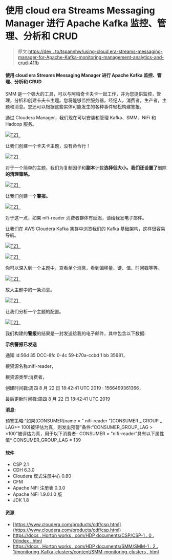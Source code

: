 # 使用 cloud era Streams Messaging Manager 进行 Apache Kafka 监控、管理、分析和 CRUD

> 原文:[https://dev . to/tspannhw/using-cloud era-streams-messaging-manager-for-Apache-Kafka-monitoring-management-analytics-and-crud-41fb](https://dev.to/tspannhw/using-cloudera-streams-messaging-manager-for-apache-kafka-monitoring-management-analytics-and-crud-41fb)

#### [](#using-cloudera-streams-messaging-manager-for-apache-kafka-monitoring-management-analytics-and-crud)使用 cloud era Streams Messaging Manager 进行 Apache Kafka 监控、管理、分析和 CRUD

SMM 是一个强大的工具，可以与阿帕奇卡夫卡一起工作，并为您提供监控，管理，分析和创建卡夫卡主题。您将能够监控服务器，经纪人，消费者，生产者，主题和消息。您还可以根据这些实体可能发生的各种事件轻松构建警报。

通过 Cloudera Manager，我们现在可以安装和管理 Kafka、SMM、NiFi 和 Hadoop 服务。

[![](../Images/7cfa3acf2eb0d0ba2bf4204f0b454f34.png)T2】](https://1.bp.blogspot.com/-SFyNviPo3lI/XV7tjwZ7OFI/AAAAAAAAYGI/2c0K4MqA1KQQ1intN5Dwl0dtnEjhF3kIwCLcBGAs/s1600/cemCM63Services.png)

让我们创建一个卡夫卡主题，没有命令行！

[![](../Images/8fd043ae63e7f59f536df20d57acf435.png)T2】](https://1.bp.blogspot.com/-ae9ZHnlJ5qs/XV7tj-buhqI/AAAAAAAAYGE/uBvzBdqSFQo_F_jUos92cT2CVgAcPvsKACLcBGAs/s1600/addTopicHigh.png)

对于一个简单的主题，我们为复制因子和**副本**计数**选择低大小。我们还设置了**删除**的清理策略。**

[![](../Images/bd6bccb43c90528c938046a6895cddd3.png)T2】](https://1.bp.blogspot.com/-0pQz-U08-sA/XV7tjyAPIrI/AAAAAAAAYGA/CEZkStnbiaQ2vpRcz0CdBm8gEiNthwkZwCLcBGAs/s1600/smmAddTopic.png)

让我们创建一个**警报。**

[![](../Images/1b1b3ddefc02a99b8988a6bd63c60974.png)T2】](https://1.bp.blogspot.com/-kqVY7Og1VtQ/XV7tkkjSxLI/AAAAAAAAYGM/e8rbMSPOknE3JVvTok5f6ywGqmNuWKVNwCLcBGAs/s1600/smmAlertPolicy.png)

对于这一点，如果 nifi-reader 消费者群体有延迟，请给我发电子邮件。

让我们在 AWS Cloudera Kafka 集群中浏览我们的 Kafka 基础架构，这样很容易导航。

[![](../Images/f1ee52a5e5d6c0aa08d85dbd820c8499.png)T2】](https://1.bp.blogspot.com/-kJ3SvunVEIo/XV7tlp5KMrI/AAAAAAAAYGU/6wP_9bomEt4TN4eOCS3VRi3ZGhBoEGyOgCLcBGAs/s1600/smmMetrics.png)

[![](../Images/e91536fddc04fe019fd3f1f5f75e66c6.png)T2】](https://1.bp.blogspot.com/-JHRF3B76yhE/XV7tmiiPgPI/AAAAAAAAYGc/gIDdlLIT-QcejxXnjJdBKznk3FOp9QjuACLcBGAs/s1600/smmTopicsMetrics.png)

你可以深入到一个主题中，查看单个消息，看到偏移量、键、值、时间戳等等。

[![](../Images/ac8cff0b7395515c05ec828eb604f42e.png)T2】](https://1.bp.blogspot.com/-4tpKFAErs0k/XV7tlP_vrMI/AAAAAAAAYGQ/NRfPfTwS_b44KxEda401RspHNvHCfSU8wCLcBGAs/s1600/smmDataExplorer.png)

放大主题中的一条消息。

[![](../Images/3ca04bfc169e82eb74a59fc4f4577e40.png)T2】](https://1.bp.blogspot.com/-Ia0aa-Vj1xs/XV7tnGMHPYI/AAAAAAAAYGg/BzYpUZ0vfZkTk5u7ab4vn1VCUBYLKG9qACLcBGAs/s1600/smmmessageDetails.png)

让我们分析一个主题的配置。

[![](../Images/f4e6de732b9094d6c6c1d589f7793766.png)T2】](https://1.bp.blogspot.com/-MQzwNvGCWVU/XV7tmMZLDxI/AAAAAAAAYGY/oRA_AE5QOzE-zkUKnFd9bfDamJwoXP4VQCLcBGAs/s1600/smmTopicDetails.png)

我们构建的**警报**的结果是一封发送给我的电子邮件，其中包含以下数据:

**示例警报已发送**

通知 id:56d 35 DCC-8fc 0-4c 59-b70a-ccbd 1 bb 35681，

根资源名称:nifi-reader，

根资源类型:消费者，

创建时间戳:周四 8 月 22 日 18:42:41 UTC 2019 : 1566499361366，

最后更新时间戳:周四 8 月 22 日 18:42:41 UTC 2019

**消息:**

预警策略:“如果(CONSUMER(name = " nifi-reader ")CONSUMER _ GROUP _ LAG>= 100)被评估为真，则发出预警”条件:“CONSUMER_GROUP_LAG > =100”被评估为真，用于以下消费者- CONSUMER = "nifi-reader”具有以下属性值* CONSUMER_GROUP_LAG = 139

#### [](#software)软件

*   CSP 2.1
*   CDH 6.3.0
*   Cloudera 模式注册中心 0.80
*   CFM
*   Apache NiFi 注册表 0.3.0
*   Apache NiFi 1.9.0.1.0 版
*   JDK 1.8

#### [](#resources)**资源**

*   [https://www.cloudera.com/products/cdf/csp.html](https://www.cloudera.com/products/cdf/csp.html)
*   [https://docs . Horton works . com/HDP documents/CSP/CSP-1 . 0 . 0/index . html](https://docs.hortonworks.com/HDPDocuments/CSP/CSP-1.0.0/index.html)
*   [https://docs . Horton works . com/HDP documents/SMM/SMM-1 . 2 . 1/monitoring-Kafka-clusters/content/SMM-monitoring-clusters . html](https://docs.hortonworks.com/HDPDocuments/SMM/SMM-1.2.1/monitoring-kafka-clusters/content/smm-monitoring-clusters.html)